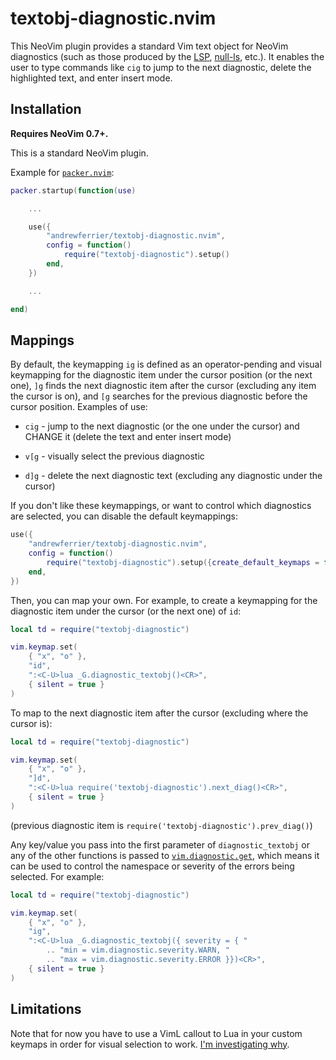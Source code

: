 # textobj-diagnostic.nvim

This NeoVim plugin provides a standard Vim text object for NeoVim diagnostics
(such as those produced by the [LSP](https://neovim.io/doc/user/lsp.html),
[null-ls](https://github.com/jose-elias-alvarez/null-ls.nvim), etc.). It enables
the user to type commands like `cig` to jump to the next diagnostic,
delete the highlighted text, and enter insert mode.

## Installation

**Requires NeoVim 0.7+.**

This is a standard NeoVim plugin.

Example for [`packer.nvim`](https://github.com/wbthomason/packer.nvim):

```lua
packer.startup(function(use)

    ...

    use({
        "andrewferrier/textobj-diagnostic.nvim",
        config = function()
            require("textobj-diagnostic").setup()
        end,
    })

    ...

end)
```

## Mappings

By default, the keymapping `ig` is defined as an operator-pending and visual
keymapping for the diagnostic item under the cursor position (or the next one),
`]g` finds the next diagnostic item after the cursor (excluding any item the
cursor is on), and `[g` searches for the previous diagnostic before the cursor
position. Examples of use:

*   `cig` - jump to the next diagnostic (or the one under the cursor) and CHANGE
    it (delete the text and enter insert mode)

*   `v[g` - visually select the previous diagnostic

*   `d]g` - delete the next diagnostic text (excluding any diagnostic under the
    cursor)

If you don't like these keymappings, or want to control which diagnostics are
selected, you can disable the default keymappings:

```lua
use({
    "andrewferrier/textobj-diagnostic.nvim",
    config = function()
        require("textobj-diagnostic").setup({create_default_keymaps = false})
    end,
})
```

Then, you can map your own. For example, to create a keymapping for the
diagnostic item under the cursor (or the next one) of `id`:

```lua
local td = require("textobj-diagnostic")

vim.keymap.set(
    { "x", "o" },
    "id",
    ":<C-U>lua _G.diagnostic_textobj()<CR>",
    { silent = true }
)
```

To map to the next diagnostic item after the cursor (excluding where the cursor
is):

```lua
local td = require("textobj-diagnostic")

vim.keymap.set(
    { "x", "o" },
    "]d",
    ":<C-U>lua require('textobj-diagnostic').next_diag()<CR>",
    { silent = true }
)
```

(previous diagnostic item is `require('textobj-diagnostic').prev_diag()`)

Any key/value you pass into the first parameter of `diagnostic_textobj` or any
of the other functions is passed to
[`vim.diagnostic.get`](https://neovim.io/doc/user/diagnostic.html#vim.diagnostic.get\(\)),
which means it can be used to control the namespace or severity of the errors
being selected. For example:

```lua
local td = require("textobj-diagnostic")

vim.keymap.set(
    { "x", "o" },
    "ig",
    ":<C-U>lua _G.diagnostic_textobj({ severity = { "
        .. "min = vim.diagnostic.severity.WARN, "
        .. "max = vim.diagnostic.severity.ERROR }})<CR>",
    { silent = true }
)
```

## Limitations

Note that for now you have to use a VimL callout to Lua in your custom keymaps
in order for visual selection to work. [I'm investigating
why](https://github.com/andrewferrier/textobj-diagnostic.nvim/issues/4).
